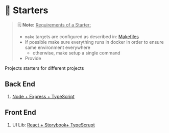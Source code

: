# 🚀 Starters

> 🗒  **Note:** <u>Requirements of a Starter:</u>
>
> - `make` targets are configured as described in: [Makefiles]()
> - If possible make sure everything runs in docker in order to ensure same environment everywhere
>   - otherwise, make setup a single command
> - Provide

Projects starters for different projects

## Back End

1. [Node + Express + TypeScript](node-typescript)

## Front End

1. UI Lib: [React + Storybook+ TypeScrupt](./web-frontend/react-storybook-typescript)
